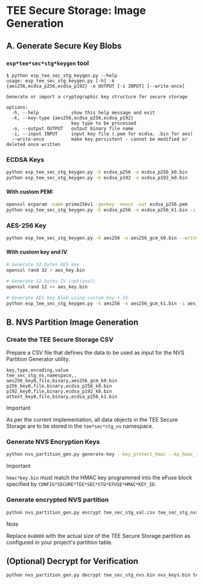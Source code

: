 # TEE Secure Storage: Image Generation


## A. Generate Secure Key Blobs

### `esp*tee*sec*stg*keygen` tool

```
$ python esp_tee_sec_stg_keygen.py --help
usage: esp_tee_sec_stg_keygen.py [-h] -k {aes256,ecdsa_p256,ecdsa_p192} -o OUTPUT [-i INPUT] [--write-once]

Generate or import a cryptographic key structure for secure storage

options:
  -h, --help            show this help message and exit
  -k, --key-type {aes256,ecdsa_p256,ecdsa_p192}
                        key type to be processed
  -o, --output OUTPUT   output binary file name
  -i, --input INPUT     input key file (.pem for ecdsa, .bin for aes)
  --write-once          make key persistent - cannot be modified or deleted once written
```

### ECDSA Keys

```bash
python esp_tee_sec_stg_keygen.py -k ecdsa_p256 -o ecdsa_p256_k0.bin
python esp_tee_sec_stg_keygen.py -k ecdsa_p192 -o ecdsa_p192_k0.bin
```

#### With custom PEM:

```bash
openssl ecparam -name prime256v1 -genkey -noout -out ecdsa_p256.pem
python esp_tee_sec_stg_keygen.py -k ecdsa_p256 -o ecdsa_p256_k1.bin -i ecdsa_p256.pem --write-once
```

### AES-256 Key

```bash
python esp_tee_sec_stg_keygen.py -k aes256 -o aes256_gcm_k0.bin --write-once
```

#### With custom key and IV

```bash
# Generate 32 bytes AES key
openssl rand 32 > aes_key.bin

# Generate 12 bytes IV (optional)
openssl rand 12 >> aes_key.bin

# Generate AES key blob using custom key + IV
python esp_tee_sec_stg_keygen.py -k aes256 -o aes256_gcm_k1.bin -i aes_key.bin
```

## B. NVS Partition Image Generation

### Create the TEE Secure Storage CSV

Prepare a CSV file that defines the data to be used as input for the NVS Partition Generator utility.

```csv
key,type,encoding,value
tee_sec_stg_ns,namespace,,
aes256_key0,file,binary,aes256_gcm_k0.bin
p256_key0,file,binary,ecdsa_p256_k0.bin
p192_key0,file,binary,ecdsa_p192_k0.bin
attest_key0,file,binary,ecdsa_p256_k1.bin
```
> [!IMPORTANT]
> As per the current implementation, all data objects in the TEE Secure Storage are to be stored in the `tee*sec*stg_ns` namespace.

### Generate NVS Encryption Keys

```bash
python nvs_partition_gen.py generate-key --key_protect_hmac --kp_hmac_inputkey hmac_key.bin --keyfile nvs_keys.bin
```

> [!IMPORTANT]
> `hmac*key.bin` must match the HMAC key programmed into the eFuse block specified by `CONFIG*SECURE*TEE*SEC*STG*EFUSE*HMAC*KEY_ID`.

### Generate encrypted NVS partition

```bash
python nvs_partition_gen.py encrypt tee_sec_stg_val.csv tee_sec_stg_nvs.bin 0x8000 --inputkey nvs_keys.bin
```

> [!NOTE]
> Replace `0x8000` with the actual size of the TEE Secure Storage partition as configured in your project's partition table.

## (Optional) Decrypt for Verification

```bash
python nvs_partition_gen.py decrypt tee_sec_stg_nvs.bin nvs_keys.bin tee_sec_stg_nvs_decr.bin
```
